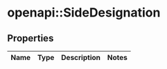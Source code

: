 # openapi::SideDesignation

## Properties
Name | Type | Description | Notes
------------ | ------------- | ------------- | -------------



